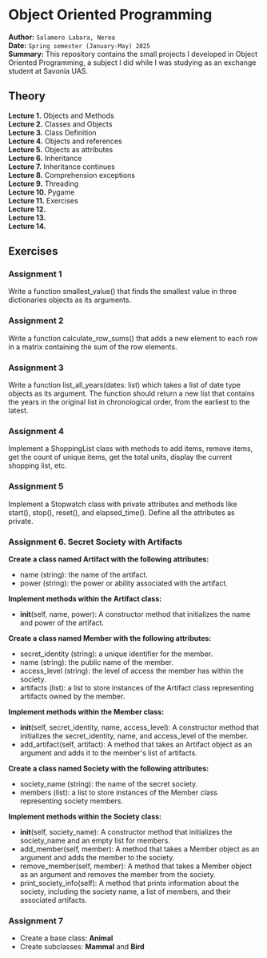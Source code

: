 # Object Oriented Programming
**Author:** `Salamero Labara, Nerea`<br>
**Date:** `Spring semester (January-May) 2025` <br>
**Summary:** This repository contains the small projects I developed in Object Oriented Programming, a subject I did while I was studying as an exchange student at Savonia UAS.

## Theory
**Lecture 1.**  Objects and Methods <br>
**Lecture 2.**  Classes and Objects <br>
**Lecture 3.**  Class Definition <br>
**Lecture 4.**  Objects and references <br>
**Lecture 5.**  Objects as attributes <br>
**Lecture 6.**  Inheritance <br>
**Lecture 7.**  Inheritance continues <br>
**Lecture 8.**  Comprehension exceptions <br>
**Lecture 9.**  Threading <br>
**Lecture 10.** Pygame <br>
**Lecture 11.** Exercises <br>
**Lecture 12.**  <br>
**Lecture 13.**  <br>
**Lecture 14.**  <br>

## Exercises
### Assignment 1
Write a function smallest_value() that finds the smallest value in three dictionaries objects as its arguments.

### Assignment 2
Write a function calculate_row_sums() that adds a new element to each row in a matrix containing the sum of the row elements.

### Assignment 3
Write a function list_all_years(dates: list) which takes a list of date type objects as its argument. The function should return a new list that contains the years in the original list in chronological order, from the earliest to the latest.

### Assignment 4
Implement a ShoppingList class with methods to add items, remove items, get the count of unique items, get the total units, display the current shopping list, etc.

### Assignment 5
Implement a Stopwatch class with private attributes and methods like start(), stop(), reset(), and elapsed_time(). Define all the attributes as private.

### Assignment 6. Secret Society with Artifacts

**Create a class named Artifact with the following attributes:**
- name (string): the name of the artifact.
- power (string): the power or ability associated with the artifact.

**Implement methods within the Artifact class:**
- __init__(self, name, power): A constructor method that initializes the name and power of the artifact.

**Create a class named Member with the following attributes:**
- secret_identity (string): a unique identifier for the member.
- name (string): the public name of the member.
- access_level (string): the level of access the member has within the society.
- artifacts (list): a list to store instances of the Artifact class representing artifacts owned by the member.

**Implement methods within the Member class:**
- __init__(self, secret_identity, name, access_level): A constructor method that initializes the secret_identity, name, and access_level of the member.
- add_artifact(self, artifact): A method that takes an Artifact object as an argument and adds it to the member's list of artifacts.

**Create a class named Society with the following attributes:**
- society_name (string): the name of the secret society.
- members (list): a list to store instances of the Member class representing society members.

**Implement methods within the Society class:**
- __init__(self, society_name): A constructor method that initializes the society_name and an empty list for members.
- add_member(self, member): A method that takes a Member object as an argument and adds the member to the society.
- remove_member(self, member): A method that takes a Member object as an argument and removes the member from the society.
- print_society_info(self): A method that prints information about the society, including the society name, a list of members, and their associated artifacts.


### Assignment 7
- Create a base class: **Animal** <br>
- Create subclasses: **Mammal** and **Bird**